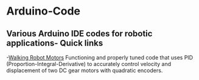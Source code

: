 # Arduino-Code
Various Arduino IDE codes for robotic applications-
Quick links
----
-[Walking Robot Motors](https://github.com/bztighe/Arduino-Code/tree/master/Tighe/walking%20robot) Functioning and properly tuned code that uses PID (Proportion-Integral-Derivative) to accurately control velocity and displacement of two DC gear motors with quadratic encoders.
